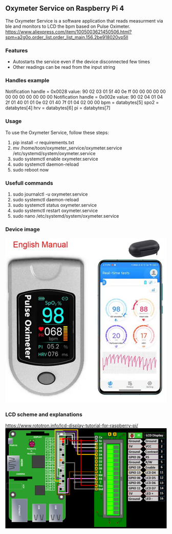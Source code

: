 ## Oxymeter Service on Raspberry Pi 4

The Oxymeter Service is a software application that reads measurment via ble and monitors to LCD the bpm based on Pulse Oximeter.
https://www.aliexpress.com/item/1005003621450506.html?spm=a2g0o.order_list.order_list_main.156.2be918020vp5ll

### Features

- Autostarts the service even if the device disconnected few times
- Other readings can be read from the input string

### Handles example
Notification handle = 0x0028 value: 90 02 03 01 5f 40 0e ff 00 00 00 00 00 00 00 00 00 00 00 00 
Notification handle = 0x002e value: 90 02 04 01 04 2f 01 40 01 01 0e 02 01 40 7f 01 04 02 00 00 
bpm = databytes[5]
spo2 = databytes[4]
hrv = databytes[6]
pi = databytes[7]

### Usage

To use the Oxymeter Service, follow these steps:

1. pip install -r requirements.txt
2. mv /home/toon/oxymeter_service/oxymeter.service /etc/systemd/system/oxymeter.service
3. sudo systemctl enable oxymeter.service
4. sudo systemctl daemon-reload
5. sudo reboot now


### Usefull commands
1. sudo journalctl -u oxymeter.service
2. sudo systemctl daemon-reload 
3. sudo systemctl status oxymeter.service
4. sudo systemctl restart oxymeter.service
5. sudo nano /etc/systemd/system/oxymeter.service 

### Device image
![Finger Pulse](pictures/finger_pulse.PNG)

### LCD scheme and explanations
https://www.rototron.info/lcd-display-tutorial-for-raspberry-pi/
![LCD scheme](pictures/LCD-Display01.png)
